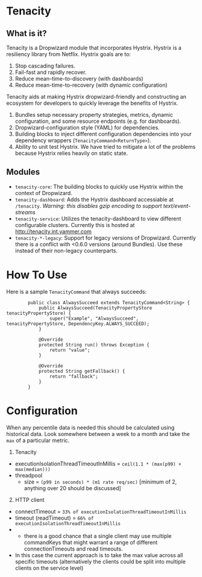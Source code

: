 Tenacity
========

What is it?
-----------

Tenacity is a Dropwizard module that incorporates Hystrix. Hystrix is a resiliency library from Netflix. Hystrix goals are to:

1. Stop cascading failures.
2. Fail-fast and rapidly recover.
3. Reduce mean-time-to-discovery (with dashboards)
4. Reduce mean-time-to-recovery (with dynamic configuration)

Tenacity aids at making Hystrix dropwizard-friendly and constructing an ecosystem for developers to quickly leverage the benefits of Hystrix.

1. Bundles setup necessary property strategies, metrics, dynamic configuration, and some resource endpoints (e.g. for dashboards).
2. Dropwizard-configuration style (YAML) for dependencies.
3. Building blocks to inject different configuration dependencies into your dependency wrappers (`TenacityCommand<ReturnType>`).
4. Ability to unit test Hystrix. We have tried to mitigate a lot of the problems because Hystrix relies heavily on static state.

Modules
-------

-   `tenacity-core`:        The building blocks to quickly use Hystrix within the context of Dropwizard.
-   `tenacity-dashboard`:       Adds the Hystrix dashboard accessiable at `/tenacity`. *Warning: this disables gzip encoding to support text/event-streams*
-   `tenacity-service`:       Utilizes the tenacity-dashboard to view different configurable clusters. Currently this is hosted at http://tenacity.int.yammer.com
-   `tenacity-*-legacy`:        Support for legacy versions of Dropwizard. Currently there is a conflict with <0.6.0 versions (around Bundles).
    Use these instead of their non-legacy counterparts.

How To Use
==========

Here is a sample `TenacityCommand` that always succeeds:

            public class AlwaysSucceed extends TenacityCommand<String> {
                public AlwaysSucceed(TenacityPropertyStore tenacityPropertyStore) {
                    super("Example", "AlwaysSucceed", tenacityPropertyStore, DependencyKey.ALWAYS_SUCCEED);
                }

                @Override
                protected String run() throws Exception {
                    return "value";
                }

                @Override
                protected String getFallback() {
                    return "fallback";
                }
            }




Configuration
=============

When any percentile data is needed this should be calculated using historical data. Look somewhere between a week to a month
and take the `max` of a particular metric.

1. Tenacity
  -   executionIsolationThreadTimeoutInMillis = `ceil(1.1 * (max(p99) + max(median)))`
  -   threadpool
      *   size = `(p99 in seconds) * (m1 rate req/sec)` [minimum of 2, anything over 20 should be discussed]

2. HTTP client
  -   connectTimeout = `33% of executionIsolationThreadTimeoutInMillis`
  -   timeout (readTimeout) = `66% of executionIsolationThreadTimeoutInMillis`
  -   -   there is a good chance that a single client may use multiple commandKeys that might warrant a range of different connectionTimeouts and read timeouts. 
  -   In this case the current approach is to take the max value across all specific timeouts (alternatively the clients could be split into multiple clients on the service level)


